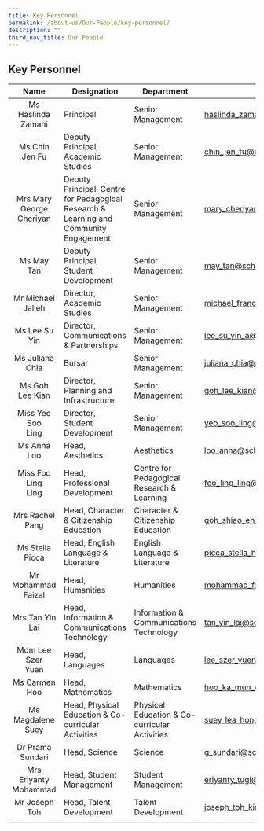 ```yaml
---
title: Key Personnel
permalink: /about-us/Our-People/key-personnel/
description: ""
third_nav_title: Our People
---
```

## Key Personnel

| Name  | Designation  | Department  | Email  |
|:-:|---|---|---|
| Ms Haslinda<br> Zamani  | Principal  | Senior Management  | [haslinda\_zamani@schools.gov.sg](mailto:haslinda_zamani@schools.gov.sg)  |
| Ms Chin Jen Fu  | Deputy Principal, <br>Academic Studies  | Senior Management  | [chin\_jen\_fu@schools.gov.sg](mailto:chin_jen_fu@schools.gov.sg)  |
| Mrs Mary<br> George <br>Cheriyan  | Deputy Principal, Centre for Pedagogical Research &amp; Learning and Community Engagement  | Senior Management  | [mary\_cheriyan@schools.gov.sg](mailto:mary_cheriyan@schools.gov.sg)  |
| Ms May Tan  | Deputy Principal, Student <br>Development  | Senior Management  | [may\_tan@schools.gov.sg](mailto:may_tan@schools.gov.sg)  |
| Mr Michael <br>Jalleh  | Director, Academic Studies  | Senior Management  | [michael\_francis\_jalleh@schools.gov.sg](mailto:michael_francis_jalleh@schools.gov.sg)  |
| Ms Lee Su Yin  | Director, Communications &amp; Partnerships  | Senior Management  | [lee\_su\_yin\_a@schools.gov.sg](mailto:lee_su_yin_a@schools.gov.sg)  |
| Ms Juliana Chia  | Bursar  | Senior Management  | [juliana\_chia@schools.gov.sg](mailto:juliana_chia@schools.gov.sg)  |
| Ms Goh Lee Kian  | Director, Planning and Infrastructure  | Senior Management  | [goh\_lee\_kian@schools.gov.sg](mailto:goh_lee_kian@schools.gov.sg)  |
| Miss Yeo Soo<br> Ling  | Director, Student Development  | Senior Management  | [yeo\_soo\_ling@schools.gov.sg](mailto:yeo_soo_ling@schools.gov.sg)  |
| Ms Anna Loo  | Head, Aesthetics  | Aesthetics  | [loo\_anna@schools.gov.sg](mailto:loo_anna@schools.gov.sg)  |
| Miss Foo Ling <br>Ling  | Head, Professional Development  | Centre for Pedagogical Research &amp; Learning  | [foo\_ling\_ling@schools.gov.sg](mailto:foo_ling_ling@schools.gov.sg)  |
| Mrs Rachel Pang  | Head, Character &amp; Citizenship Education  |  Character &amp; Citizenship Education | [goh_shiao_en_rachel@schools.gov.sg](mailto:Goh_Shiao_en_rachel@schools.gov.sg)  |
| Ms Stella Picca  | Head, English Language &amp; Literature  | English Language &amp; Literature  | [picca\_stella\_hong\_sin@schools.gov.sg](mailto:picca_stella_hong_sin@schools.gov.sg)  |
| Mr Mohammad<br> Faizal  | Head, Humanities  | Humanities  | [mohammad\_faizal\_abdul\_az@schools.gov.sg](mailto:mohammad_faizal_abdul_az@schools.gov.sg)  |
| Mrs Tan Yin Lai  | Head, Information &amp; Communications Technology  | Information &amp; Communications Technology  | [tan\_yin\_lai@schools.gov.sg](mailto:tan_yin_lai@schools.gov.sg)  |
| Mdm Lee Szer<br> Yuen  | Head, Languages  | Languages  | [lee\_szer\_yuen@schools.gov.sg](mailto:lee_szer_yuen@schools.gov.sg)  |
| Ms Carmen Hoo  | Head, Mathematics  | Mathematics  | [hoo\_ka\_mun\_carmen@schools.gov.sg](mailto:hoo_ka_mun_carmen@schools.gov.sg)  |
| Ms Magdalene<br> Suey  | Head, Physical Education &amp; Co-curricular Activities  |  Physical Education &amp; Co-curricular Activities | [suey\_lea\_hong@schools.gov.sg](mailto:suey_lea_hong@schools.gov.sg)  |
| Dr Prama <br>Sundari  |  Head, Science | Science  | [g\_sundari@schools.gov.sg](mailto:g_sundari@schools.gov.sg)  |
| Mrs Eriyanty <br>Mohammad  |  Head, Student Management | Student Management  | [eriyanty\_tugi@schools.gov.sg](mailto:eriyanty_tugi@schools.gov.sg)  |
| Mr Joseph Toh  | Head, Talent Development  | Talent Development  | [joseph\_toh\_kim\_leng@schools.gov.sg](mailto:joseph_toh_kim_leng@schools.gov.sg)  |
|   |   |   |   |